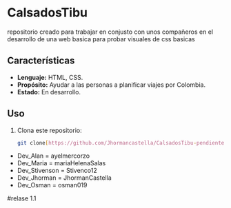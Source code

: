 # CalsadosTibu 

repositorio creado para trabajar en conjusto con unos compañeros en el desarrollo de una web basica para probar visuales de css basicas


## Características

- **Lenguaje:** HTML, CSS.
- **Propósito:** Ayudar a las personas a planificar viajes por Colombia.
- **Estado:** En desarrollo.

## Uso

1. Clona este repositorio:
   ```bash
   git clone[https://github.com/Jhormancastella/CalsadosTibu-pendiente-.git]

<!-- Creacion de ramas -->
- Dev_Alan = ayelmercorzo 
- Dev_Maria = mariaHelenaSalas
- Dev_Stivenson = Stivenco12
- Dev_Jhorman = JhormanCastella
- Dev_Osman = osman019

#relase 1.1
